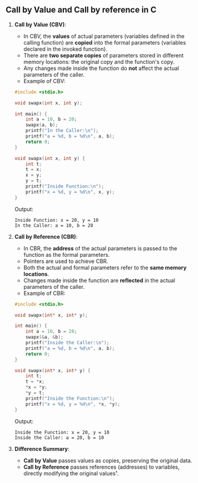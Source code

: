 ## Call by Value and Call by reference in C

1. **Call by Value (CBV)**:
    - In CBV, the **values** of actual parameters (variables defined in the calling function) are **copied** into the formal parameters (variables declared in the invoked function).
    - There are **two separate copies** of parameters stored in different memory locations: the original copy and the function's copy.
    - Any changes made inside the function do **not** affect the actual parameters of the caller.
    - Example of CBV:

    ```c
    #include <stdio.h>

    void swapx(int x, int y);

    int main() {
        int a = 10, b = 20;
        swapx(a, b);
        printf("In the Caller:\n");
        printf("a = %d, b = %d\n", a, b);
        return 0;
    }

    void swapx(int x, int y) {
        int t;
        t = x;
        x = y;
        y = t;
        printf("Inside Function:\n");
        printf("x = %d, y = %d\n", x, y);
    }
    ```

    Output:
    ```
    Inside Function: x = 20, y = 10
    In the Caller: a = 10, b = 20
    ```

2. **Call by Reference (CBR)**:
    - In CBR, the **address** of the actual parameters is passed to the function as the formal parameters.
    - Pointers are used to achieve CBR.
    - Both the actual and formal parameters refer to the **same memory locations**.
    - Changes made inside the function are **reflected** in the actual parameters of the caller.
    - Example of CBR:

    ```c
    #include <stdio.h>

    void swapx(int* x, int* y);

    int main() {
        int a = 10, b = 20;
        swapx(&a, &b);
        printf("Inside the Caller:\n");
        printf("a = %d, b = %d\n", a, b);
        return 0;
    }

    void swapx(int* x, int* y) {
        int t;
        t = *x;
        *x = *y;
        *y = t;
        printf("Inside the Function:\n");
        printf("x = %d, y = %d\n", *x, *y);
    }
    ```

    Output:
    ```
    Inside the Function: x = 20, y = 10
    Inside the Caller: a = 20, b = 10
    ```

3. **Difference Summary**:
    - **Call by Value** passes values as copies, preserving the original data.
    - **Call by Reference** passes references (addresses) to variables, directly modifying the original values¹.
